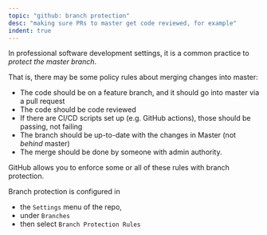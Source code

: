 ```yaml
---
topic: "github: branch protection"
desc: "making sure PRs to master get code reviewed, for example"
indent: true
---
```


In professional software development settings, it is a common practice to *protect the master branch*. 

That is, there may be some policy rules about merging changes into master:
* The code should be on a feature branch, and it should go into master via a pull request
* The code should be code reviewed
* If there are CI/CD scripts set up (e.g. GitHub actions), those should be passing, not failing
* The branch should be up-to-date with the changes in Master (not *behind* master)
* The merge should be done by someone with admin authority.

GitHub allows you to enforce some or all of these rules with branch protection.

Branch protection is configured in
* the `Settings` menu of the repo,
* under `Branches`
* then select `Branch Protection Rules`

